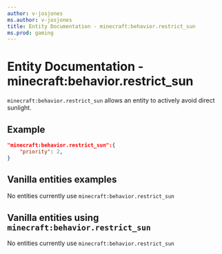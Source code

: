 ```yaml
---
author: v-josjones
ms.author: v-josjones
title: Entity Documentation - minecraft:behavior.restrict_sun
ms.prod: gaming
---
```


# Entity Documentation - minecraft:behavior.restrict_sun

`minecraft:behavior.restrict_sun` allows an entity to actively avoid direct sunlight.

## Example

```json
"minecraft:behavior.restrict_sun":{
    "priority": 2,
}
```

## Vanilla entities examples

No entities currently use `minecraft:behavior.restrict_sun`

## Vanilla entities using `minecraft:behavior.restrict_sun`

No entities currently use `minecraft:behavior.restrict_sun`
